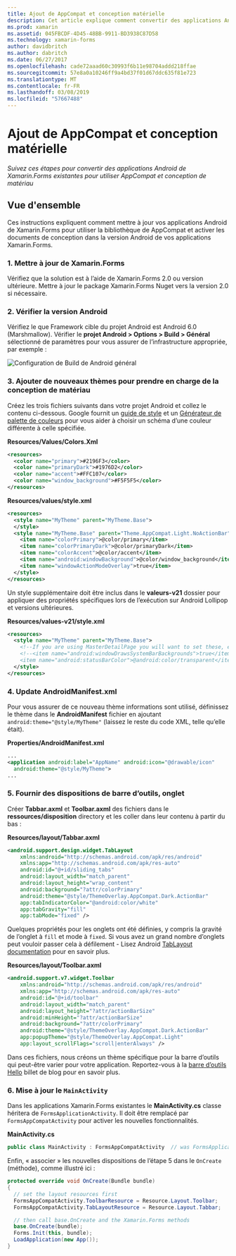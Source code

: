 ```yaml
---
title: Ajout de AppCompat et conception matérielle
description: Cet article explique comment convertir des applications Android de Xamarin.Forms existantes pour utiliser AppCompat et conception de matériau.
ms.prod: xamarin
ms.assetid: 045FBCDF-4D45-48BB-9911-BD3938C87D58
ms.technology: xamarin-forms
author: davidbritch
ms.author: dabritch
ms.date: 06/27/2017
ms.openlocfilehash: cade72aaad60c30993f6b11e98704addd218ffae
ms.sourcegitcommit: 57e8a0a10246ff9a4bd37f01d67ddc635f81e723
ms.translationtype: MT
ms.contentlocale: fr-FR
ms.lasthandoff: 03/08/2019
ms.locfileid: "57667488"
---
```

# <a name="adding-appcompat-and-material-design"></a>Ajout de AppCompat et conception matérielle

_Suivez ces étapes pour convertir des applications Android de Xamarin.Forms existantes pour utiliser AppCompat et conception de matériau_

<!-- source https://gist.github.com/jassmith/a3b2a543f99126782936
https://blog.xamarin.com/material-design-for-your-xamarin-forms-android-apps/ -->

## <a name="overview"></a>Vue d'ensemble

Ces instructions expliquent comment mettre à jour vos applications Android de Xamarin.Forms pour utiliser la bibliothèque de AppCompat et activer les documents de conception dans la version Android de vos applications Xamarin.Forms.

### <a name="1-update-xamarinforms"></a>1. Mettre à jour de Xamarin.Forms

Vérifiez que la solution est à l’aide de Xamarin.Forms 2.0 ou version ultérieure. Mettre à jour le package Xamarin.Forms Nuget vers la version 2.0 si nécessaire.

### <a name="2-check-android-version"></a>2. Vérifier la version Android

Vérifiez le que Framework cible du projet Android est Android 6.0 (Marshmallow). Vérifier le **projet Android > Options > Build > Général** sélectionné de paramètres pour vous assurer de l’infrastructure appropriée, par exemple :

 ![](appcompat-images/target-android-6-sml.png "Configuration de Build de Android général")

### <a name="3-add-new-themes-to-support-material-design"></a>3. Ajouter de nouveaux thèmes pour prendre en charge de la conception de matériau

Créez les trois fichiers suivants dans votre projet Android et collez le contenu ci-dessous. Google fournit un [guide de style](http://www.google.com/design/spec/style/color.html#color-color-palette) et un [Générateur de palette de couleurs](http://www.materialpalette.com/) pour vous aider à choisir un schéma d’une couleur différente à celle spécifiée.

**Resources/Values/Colors.Xml**

```xml
<resources>
  <color name="primary">#2196F3</color>
  <color name="primaryDark">#1976D2</color>
  <color name="accent">#FFC107</color>
  <color name="window_background">#F5F5F5</color>
</resources>
```

**Resources/values/style.xml**

```xml
<resources>
  <style name="MyTheme" parent="MyTheme.Base">
  </style>
  <style name="MyTheme.Base" parent="Theme.AppCompat.Light.NoActionBar">
    <item name="colorPrimary">@color/primary</item>
    <item name="colorPrimaryDark">@color/primaryDark</item>
    <item name="colorAccent">@color/accent</item>
    <item name="android:windowBackground">@color/window_background</item>
    <item name="windowActionModeOverlay">true</item>
  </style>
</resources>
```

Un style supplémentaire doit être inclus dans le **valeurs-v21** dossier pour appliquer des propriétés spécifiques lors de l’exécution sur Android Lollipop et versions ultérieures.

**Resources/values-v21/style.xml**

```xml
<resources>
  <style name="MyTheme" parent="MyTheme.Base">
    <!--If you are using MasterDetailPage you will want to set these, else you can leave them out-->
    <!--<item name="android:windowDrawsSystemBarBackgrounds">true</item>
    <item name="android:statusBarColor">@android:color/transparent</item>-->
  </style>
</resources>
```

### <a name="4-update-androidmanifestxml"></a>4. Update AndroidManifest.xml

Pour vous assurer de ce nouveau thème informations sont utilisé, définissez le thème dans le **AndroidManifest** fichier en ajoutant `android:theme="@style/MyTheme"` (laissez le reste du code XML, telle qu’elle était).

**Properties/AndroidManifest.xml**

```xml
...
<application android:label="AppName" android:icon="@drawable/icon"
  android:theme="@style/MyTheme">
...
```

### <a name="5-provide-toolbar-and-tab-layouts"></a>5. Fournir des dispositions de barre d’outils, onglet

Créer **Tabbar.axml** et **Toolbar.axml** des fichiers dans le **ressources/disposition** directory et les coller dans leur contenu à partir du bas :

**Resources/layout/Tabbar.axml**

```xml
<android.support.design.widget.TabLayout
    xmlns:android="http://schemas.android.com/apk/res/android"
    xmlns:app="http://schemas.android.com/apk/res-auto"
    android:id="@+id/sliding_tabs"
    android:layout_width="match_parent"
    android:layout_height="wrap_content"
    android:background="?attr/colorPrimary"
    android:theme="@style/ThemeOverlay.AppCompat.Dark.ActionBar"
    app:tabIndicatorColor="@android:color/white"
    app:tabGravity="fill"
    app:tabMode="fixed" />
```

Quelques propriétés pour les onglets ont été définies, y compris la gravité de l’onglet à `fill` et mode à `fixed`.
Si vous avez un grand nombre d’onglets peut vouloir passer cela à défilement - Lisez Android [TabLayout documentation](https://developer.android.com/reference/android/support/design/widget/TabLayout.html) pour en savoir plus.

**Resources/layout/Toolbar.axml**

```xml
<android.support.v7.widget.Toolbar
    xmlns:android="http://schemas.android.com/apk/res/android"
    xmlns:app="http://schemas.android.com/apk/res-auto"
    android:id="@+id/toolbar"
    android:layout_width="match_parent"
    android:layout_height="?attr/actionBarSize"
    android:minHeight="?attr/actionBarSize"
    android:background="?attr/colorPrimary"
    android:theme="@style/ThemeOverlay.AppCompat.Dark.ActionBar"
    app:popupTheme="@style/ThemeOverlay.AppCompat.Light"
    app:layout_scrollFlags="scroll|enterAlways" />
```

Dans ces fichiers, nous créons un thème spécifique pour la barre d’outils qui peut-être varier pour votre application.
Reportez-vous à la [barre d’outils Hello](https://blog.xamarin.com/android-tips-hello-toolbar-goodbye-action-bar/) billet de blog pour en savoir plus.


### <a name="6-update-the-mainactivity"></a>6. Mise à jour le `MainActivity`

Dans les applications Xamarin.Forms existantes le **MainActivity.cs** classe héritera de `FormsApplicationActivity`. Il doit être remplacé par `FormsAppCompatActivity` pour activer les nouvelles fonctionnalités.

**MainActivity.cs**

```csharp
public class MainActivity : FormsAppCompatActivity  // was FormsApplicationActivity
```

Enfin, « associer » les nouvelles dispositions de l’étape 5 dans le `OnCreate` (méthode), comme illustré ici :

```csharp
protected override void OnCreate(Bundle bundle)
{
  // set the layout resources first
  FormsAppCompatActivity.ToolbarResource = Resource.Layout.Toolbar;
  FormsAppCompatActivity.TabLayoutResource = Resource.Layout.Tabbar;

  // then call base.OnCreate and the Xamarin.Forms methods
  base.OnCreate(bundle);
  Forms.Init(this, bundle);
  LoadApplication(new App());
}
```
